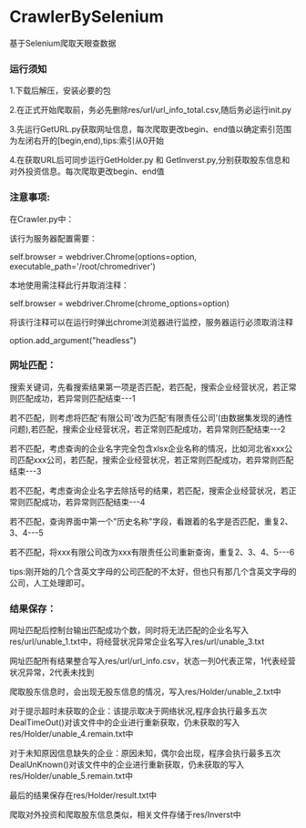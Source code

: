 # CrawlerBySelenium
基于Selenium爬取天眼查数据


### 运行须知

1.下载后解压，安装必要的包

2.在正式开始爬取前，务必先删除res/url/url_info_total.csv,随后务必运行init.py

3.先运行GetURL.py获取网址信息，每次爬取更改begin、end值以确定索引范围为左闭右开的[begin,end),tips:索引从0开始

4.在获取URL后可同步运行GetHolder.py 和 GetInverst.py,分别获取股东信息和对外投资信息。每次爬取更改begin、end值

### 注意事项:
  在Crawler.py中：

  该行为服务器配置需要：

  self.browser = webdriver.Chrome(options=option, executable_path='/root/chromedriver')

  本地使用需注释此行并取消注释：

  self.browser = webdriver.Chrome(chrome_options=option)
  
  将该行注释可以在运行时弹出chrome浏览器进行监控，服务器运行必须取消注释

  option.add_argument("headless")

### 网址匹配：

  搜索关键词，先看搜索结果第一项是否匹配，若匹配，搜索企业经营状况，若正常则匹配成功，若异常则匹配结束---1
  
  若不匹配，则考虑将匹配'有限公司'改为匹配‘有限责任公司’(由数据集发现的通性问题),若匹配，搜索企业经营状况，若正常则匹配成功，若异常则匹配结束---2
  
  若不匹配，考虑查询的企业名字完全包含xlsx企业名称的情况，比如河北省xxx公司匹配xxx公司，若匹配，搜索企业经营状况，若正常则匹配成功，若异常则匹配结束---3

  若不匹配，考虑查询企业名字去除括号的结果，若匹配，搜索企业经营状况，若正常则匹配成功，若异常则匹配结束---4
  
  若不匹配，查询界面中第一个"历史名称"字段，看跟着的名字是否匹配，重复2、3、4---5
  
  若不匹配，将xxx有限公司改为xxx有限责任公司重新查询，重复2、3、4、5---6
  
  tips:刚开始的几个含英文字母的公司匹配的不太好，但也只有那几个含英文字母的公司，人工处理即可。
  
### 结果保存：

  网址匹配后控制台输出匹配成功个数，同时将无法匹配的企业名写入res/url/unable_1.txt中，将经营状况异常企业名写入res/url/unable_3.txt
  
  网址匹配所有结果整合写入res/url/url_info.csv，状态一列0代表正常，1代表经营状况异常，2代表未找到
  
  爬取股东信息时，会出现无股东信息的情况，写入res/Holder/unable_2.txt中

  对于提示超时未获取的企业：该提示取决于网络状况,程序会执行最多五次DealTimeOut()对该文件中的企业进行重新获取，仍未获取的写入res/Holder/unable_4.remain.txt中

  对于未知原因信息缺失的企业：原因未知，偶尔会出现，程序会执行最多五次DealUnKnown()对该文件中的企业进行重新获取，仍未获取的写入res/Holder/unable_5.remain.txt中
  
  最后的结果保存在res/Holder/result.txt中

  爬取对外投资和爬取股东信息类似，相关文件存储于res/Inverst中
  
